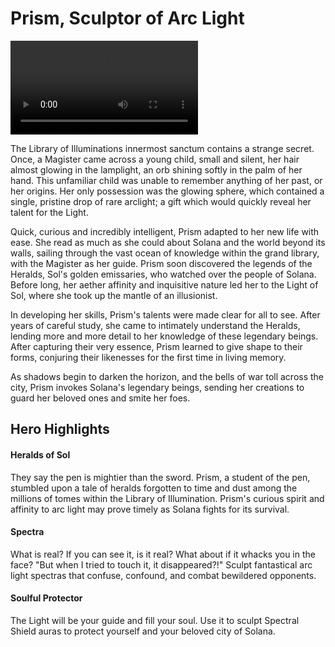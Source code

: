 # Prism, Sculptor of Arc Light

<video controls autoplay loop playsinline>
  <source src="https://media.githubusercontent.com/media/nathaneastwood/fablore/main/src/heroes-of-rathe/media/prism.mp4" type="video/mp4">
</video>

The Library of Illuminations innermost sanctum contains a strange secret. Once, a Magister came across a young child, small and silent, her hair almost glowing in the lamplight, an orb shining softly in the palm of her hand. This unfamiliar child was unable to remember anything of her past, or her origins. Her only possession was the glowing sphere, which contained a single, pristine drop of rare arclight; a gift which would quickly reveal her talent for the Light.

Quick, curious and incredibly intelligent, Prism adapted to her new life with ease. She read as much as she could about Solana and the world beyond its walls, sailing through the vast ocean of knowledge within the grand library, with the Magister as her guide. Prism soon discovered the legends of the Heralds, Sol's golden emissaries, who watched over the people of Solana. Before long, her aether affinity and inquisitive nature led her to the Light of Sol, where she took up the mantle of an illusionist.

In developing her skills, Prism's talents were made clear for all to see. After years of careful study, she came to intimately understand the Heralds, lending more and more detail to her knowledge of these legendary beings. After capturing their very essence, Prism learned to give shape to their forms, conjuring their likenesses for the first time in living memory.

As shadows begin to darken the horizon, and the bells of war toll across the city, Prism invokes Solana's legendary beings, sending her creations to guard her beloved ones and smite her foes.

## Hero Highlights

#### Heralds of Sol

They say the pen is mightier than the sword. Prism, a student of the pen, stumbled upon a tale of heralds forgotten to time and dust among the millions of tomes within the Library of Illumination. Prism's curious spirit and affinity to arc light may prove timely as Solana fights for its survival.

#### Spectra

What is real? If you can see it, is it real? What about if it whacks you in the face? "But when I tried to touch it, it disappeared?!" Sculpt fantastical arc light spectras that confuse, confound, and combat bewildered opponents.

#### Soulful Protector

The Light will be your guide and fill your soul. Use it to sculpt Spectral Shield auras to protect yourself and your beloved city of Solana.
